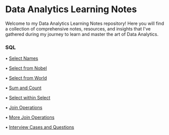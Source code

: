 # Data Analytics Learning Notes
Welcome to my Data Analytics Learning Notes repository! Here you will find a collection of comprehensive notes, resources, and insights that I've gathered during my journey to learn and master the art of Data Analytics.


### SQL
• [Select Names](https://github.com/yokiebo/Data-Analytics-Journey/blob/main/SQL%20Practice%20-%20Select%20Names.sql)

• [Select from Nobel](https://github.com/yokiebo/Data-Analytics-Journey/blob/main/SQL%20Practice-%20Select%20from%20Nobel.sql)

• [Select from World](https://github.com/yokiebo/Data-Analytics-Journey/blob/main/SQL%20Practice-%20Select%20from%20World.sql)

• [Sum and Count](https://github.com/yokiebo/Data-Analytics-Journey/blob/main/SQL%20Practice-%20SUM%20and%20COUNT.sql)

• [Select within Select](https://github.com/yokiebo/Data-Analytics-Journey/blob/main/SQL%20practice%20Select%20within%20Select.sql)

• [Join Operations](https://github.com/yokiebo/Data-Analytics-Journey/blob/main/SQL%20Practice-%20Join%20Operations%201.sql)

• [More Join Operations](https://github.com/yokiebo/Data-Analytics-Journey/blob/main/SQL%20Problems-%20More%20JOIN%20Operations.sql)

• [Interview Cases and Questions](https://github.com/yokiebo/Data-Analytics-Journey/blob/main/SLQ%20Practice%20-%20INTERVIEW%20CASES%20and%20QUESTIONS.sql)


